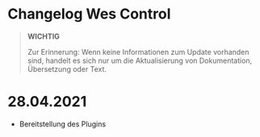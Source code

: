 # Changelog Wes Control

>**WICHTIG**
>
>Zur Erinnerung: Wenn keine Informationen zum Update vorhanden sind, handelt es sich nur um die Aktualisierung von Dokumentation, Übersetzung oder Text.

# 28.04.2021

- Bereitstellung des Plugins
